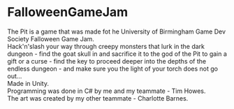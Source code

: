 # FalloweenGameJam
The Pit is a game that was made fot he University of Birmingham Game Dev Society Falloween Game Jam. <br>
Hack'n'slash your way through creepy monsters that lurk in the dark dungeon - find the goat skull in and sacrifice it to the god of the Pit to gain a gift or a curse - find the key to proceed deeper into the depths of the endless dungeon - and make sure you the light of your torch does not go out...  <br>
Made in Unity.<br>
Programming was done in C# by me and my teammate - Tim Howes.<br>
The art was created by my other teammate - Charlotte Barnes.
